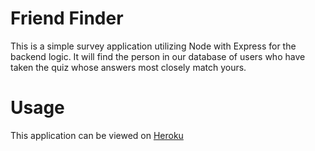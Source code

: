 # Friend Finder
This is a simple survey application utilizing Node with Express for the backend logic. It will find the person in our database of users who have taken the quiz whose answers most closely match yours.

# Usage
This application can be viewed on [Heroku](https://warm-bastion-18950.herokuapp.com/)
